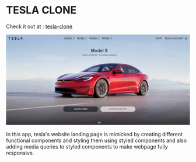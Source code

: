 # TESLA CLONE

Check it out at : [tesla-clone](https://amansingv.github.io/tesla-clone/)

![screenshot of landing page](/public/images/readme-ss1.png)

In this app, tesla's website landing page is mimicked by creating different functional components and styling them using styled components and also adding media queries to styled components to make webpage fully responsive.
